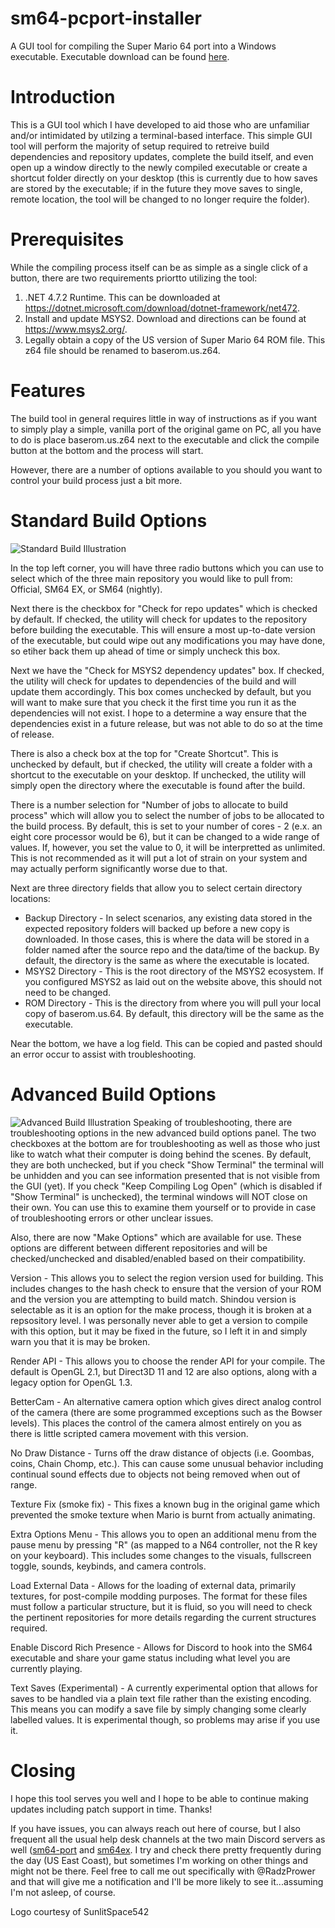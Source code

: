 # sm64-pcport-installer
A GUI tool for compiling the Super Mario 64 port into a Windows executable. Executable download can be found [here](https://github.com/ajohns6/sm64-pcport-GUI-build-utility/releases).
# Introduction
This is a GUI tool which I have developed to aid those who are unfamiliar and/or intimidated by utilzing a terminal-based interface. This simple GUI tool will perform the majority of setup required to retreive build dependencies and repository updates, complete the build itself, and even open up a window directly to the newly compiled executable or create a shortcut folder directly on your desktop (this is currently due to how saves are stored by the executable; if in the future they move saves to single, remote location, the tool will be changed to no longer require the folder).
 
# Prerequisites
While the compiling process itself can be as simple as a single click of a button, there are two requirements priortto utilizing the tool:
1. .NET 4.7.2 Runtime. This can be downloaded at https://dotnet.microsoft.com/download/dotnet-framework/net472.
2. Install and update MSYS2. Download and directions can be found at https://www.msys2.org/.
3. Legally obtain a copy of the US version of Super Mario 64 ROM file. This z64 file should be renamed to baserom.us.z64.

# Features
The build tool in general requires little in way of instructions as if you want to simply play a simple, vanilla port of the original game on PC, all you have to do is place baserom.us.z64 next to the executable and click the compile button at the bottom and the process will start.

However, there are a number of options available to you should you want to control your build process just a bit more.

# Standard Build Options
![Standard Build Illustration](https://i.imgur.com/iBEM32q.png)

In the top left corner, you will have three radio buttons which you can use to select which of the three main repository you would like to pull from: Official, SM64 EX, or SM64 (nightly).

Next there is the checkbox for "Check for repo updates" which is checked by default. If checked, the utility will check for updates to the repository before building the executable. This will ensure a most up-to-date version of the executable, but could wipe out any modifications you may have done, so etiher back them up ahead of time or simply uncheck this box.

Next we have the "Check for MSYS2 dependency updates" box. If checked, the utility will check for updates to dependencies of the build and will update them accordingly. This box comes unchecked by default, but you will want to make sure that you check it the first time you run it as the dependencies will not exist. I hope to a determine a way ensure that the dependencies exist in a future release, but was not able to do so at the time of release.

There is also a check box at the top for "Create Shortcut". This is unchecked by default, but if checked, the utility will create a folder with a shortcut to the executable on your desktop. If unchecked, the utility will simply open the directory where the executable is found after the build.

There is a number selection for "Number of jobs to allocate to build process" which will allow you to select the number of jobs to be allocated to the build process. By default, this is set to your number of cores - 2 (e.x. an eight core processor would be 6), but it can be changed to a wide range of values. If, however, you set the value to 0, it will be interpretted as unlimited. This is not recommended as it will put a lot of strain on your system and may actually perform significantly worse due to that.

Next are three directory fields that allow you to select certain directory locations:
* Backup Directory - In select scenarios, any existing data stored in the expected repository folders will backed up before a new copy is downloaded. In those cases, this is where the data will be stored in a folder named after the source repo and the data/time of the backup. By default, the directory is the same as where the executable is located.
* MSYS2 Directory - This is the root directory of the MSYS2 ecosystem. If you configured MSYS2 as laid out on the website above, this should not need to be changed.
* ROM Directory - This is the directory from where you will pull your local copy of baserom.us.64. By default, this directory will be the same as the executable.

Near the bottom, we have a log field. This can be copied and pasted should an error occur to assist with troubleshooting.

# Advanced Build Options
![Advanced Build Illustration](https://i.imgur.com/cCFWk90.png)
Speaking of troubleshooting, there are troubleshooting options in the new advanced build options panel. The two checkboxes at the bottom are for troubleshooting as well as those who just like to watch what their computer is doing behind the scenes. By default, they are both unchecked, but if you check "Show Terminal" the terminal will be unhidden and you can see information presented that is not visible from the GUI (yet). If you check "Keep Compiling Log Open" (which is disabled if "Show Terminal" is unchecked), the terminal windows will NOT close on their own. You can use this to examine them yourself or to provide in case of troubleshooting errors or other unclear issues.

Also, there are now "Make Options" which are available for use. These options are different between different repositories and will be checked/unchecked and disabled/enabled based on their compatibility.

Version - This allows you to select the region version used for building. This includes changes to the hash check to ensure that the version of your ROM and the version you are attempting to build match. Shindou version is selectable as it is an option for the make process, though it is broken at a repsository level. I was personally never able to get a version to compile with this option, but it may be fixed in the future, so I left it in and simply warn you that it is may be broken.

Render API - This allows you to choose the render API for your compile. The default is OpenGL 2.1, but Direct3D 11 and 12 are also options, along with a legacy option for OpenGL 1.3.

BetterCam - An alternative camera option which gives direct analog control of the camera (there are some programmed exceptions such as the Bowser levels). This places the control of the camera almost entirely on you as there is little scripted camera movement with this version.

No Draw Distance - Turns off the draw distance of objects (i.e. Goombas, coins, Chain Chomp, etc.). This can cause some unusual behavior including continual sound effects due to objects not being removed when out of range.

Texture Fix (smoke fix) - This fixes a known bug in the original game which prevented the smoke texture when Mario is burnt from actually animating.

Extra Options Menu - This allows you to open an additional menu from the pause menu by pressing "R" (as mapped to a N64 controller, not the R key on your keyboard). This includes some changes to the visuals, fullscreen toggle, sounds, keybinds, and camera controls.

Load External Data - Allows for the loading of external data, primarily textures, for post-compile modding purposes. The format for these files must follow a particular structure, but it is fluid, so you will need to check the pertinent repositories for more details regarding the current structures required.

Enable Discord Rich Presence - Allows for Discord to hook into the SM64 executable and share your game status including what level you are currently playing.

Text Saves (Experimental) - A currently experimental option that allows for saves to be handled via a plain text file rather than the existing encoding. This means you can modify a save file by simply changing some clearly labelled values. It is experimental though, so problems may arise if you use it.

# Closing
I hope this tool serves you well and I hope to be able to continue making updates including patch support in time. Thanks!

If you have issues, you can always reach out here of course, but I also frequent all the usual help desk channels at the two main Discord servers as well ([sm64-port](https://discord.gg/7bcNTPK) and [sm64ex](https://discord.gg/ZezK78p). I try and check there pretty frequently during the day (US East Coast), but sometimes I'm working on other things and might not be there. Feel free to call me out specifically with @RadzPrower and that will give me a notification and I'll be more likely to see it...assuming I'm not asleep, of course.

Logo courtesy of SunlitSpace542

